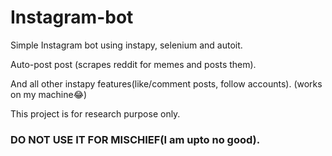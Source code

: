 # Instagram-bot

Simple Instagram bot using instapy, selenium and autoit.

Auto-post post (scrapes reddit for memes and posts them).

And all other instapy features(like/comment posts, follow accounts).
(works on my machine😂)

This project is for research purpose only.
### DO NOT USE IT FOR MISCHIEF(I am upto no good).
